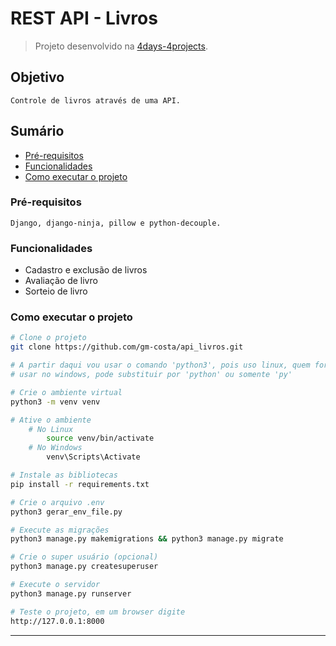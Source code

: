 # REST API - Livros

> Projeto desenvolvido na [4days-4projects](https://pythonando.com.br "Pythonando").

## Objetivo

    Controle de livros através de uma API.

## Sumário

- <a href='#pré-requesitos'>Pré-requisitos</a>
- <a href='#funcionalidades'>Funcionalidades</a>
- <a href='#como-executar-o-projeto'>Como executar o projeto</a>

### Pré-requisitos

    Django, django-ninja, pillow e python-decouple.

### Funcionalidades

- Cadastro e exclusão de livros
- Avaliação de livro
- Sorteio de livro


### Como executar o projeto

```bash
# Clone o projeto
git clone https://github.com/gm-costa/api_livros.git

# A partir daqui vou usar o comando 'python3', pois uso linux, quem for 
# usar no windows, pode substituir por 'python' ou somente 'py'

# Crie o ambiente virtual
python3 -m venv venv

# Ative o ambiente
    # No Linux
        source venv/bin/activate
    # No Windows
        venv\Scripts\Activate

# Instale as bibliotecas
pip install -r requirements.txt

# Crie o arquivo .env
python3 gerar_env_file.py

# Execute as migrações
python3 manage.py makemigrations && python3 manage.py migrate

# Crie o super usuário (opcional)
python3 manage.py createsuperuser

# Execute o servidor
python3 manage.py runserver

# Teste o projeto, em um browser digite
http://127.0.0.1:8000

```

---
